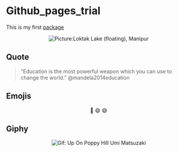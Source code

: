 
# Github\_pages\_trial

This is my first [package](https://github.com/bijoychandraAU/manipur/)

<center>

![Picture:Loktak Lake (floating),
Manipur](https://miro.medium.com/max/1392/0*as9cP264eK7RW943.jpg)

</center>

## Quote

> “Education is the most powerful weapon which you can use to change the
> world.” @mandela2014education

## Emojis

<center>

🤒 😄 😅

</center>

## Giphy

<center>

![Gif: Up On Poppy Hill Umi
Matsuzaki](https://media.tenor.com/images/d5ea6ffc92c0246037a478f01bc22f17/tenor.gif)
